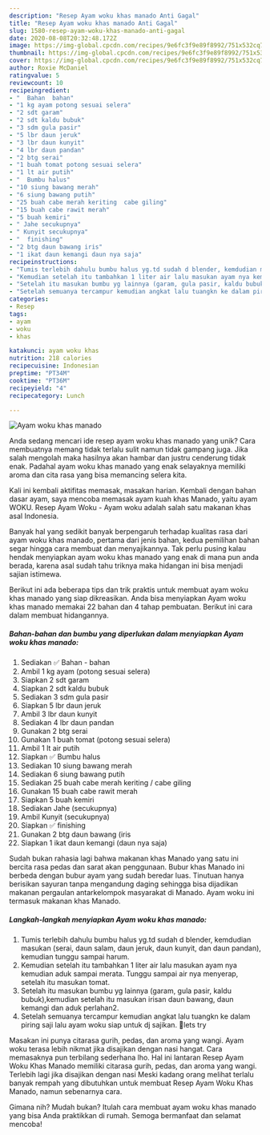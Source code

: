 ```yaml
---
description: "Resep Ayam woku khas manado Anti Gagal"
title: "Resep Ayam woku khas manado Anti Gagal"
slug: 1580-resep-ayam-woku-khas-manado-anti-gagal
date: 2020-08-08T20:32:48.172Z
image: https://img-global.cpcdn.com/recipes/9e6fc3f9e89f8992/751x532cq70/ayam-woku-khas-manado-foto-resep-utama.jpg
thumbnail: https://img-global.cpcdn.com/recipes/9e6fc3f9e89f8992/751x532cq70/ayam-woku-khas-manado-foto-resep-utama.jpg
cover: https://img-global.cpcdn.com/recipes/9e6fc3f9e89f8992/751x532cq70/ayam-woku-khas-manado-foto-resep-utama.jpg
author: Roxie McDaniel
ratingvalue: 5
reviewcount: 10
recipeingredient:
- "  Bahan  bahan"
- "1 kg ayam potong sesuai selera"
- "2 sdt garam"
- "2 sdt kaldu bubuk"
- "3 sdm gula pasir"
- "5 lbr daun jeruk"
- "3 lbr daun kunyit"
- "4 lbr daun pandan"
- "2 btg serai"
- "1 buah tomat potong sesuai selera"
- "1 lt air putih"
- "  Bumbu halus"
- "10 siung bawang merah"
- "6 siung bawang putih"
- "25 buah cabe merah keriting  cabe giling"
- "15 buah cabe rawit merah"
- "5 buah kemiri"
- " Jahe secukupnya"
- " Kunyit secukupnya"
- "  finishing"
- "2 btg daun bawang iris"
- "1 ikat daun kemangi daun nya saja"
recipeinstructions:
- "Tumis terlebih dahulu bumbu halus yg.td sudah d blender, kemdudian masukan (serai, daun salam, daun jeruk, daun kunyit, dan daun pandan), kemudian tunggu sampai harum."
- "Kemudian setelah itu tambahkan 1 liter air lalu masukan ayam nya kemudian aduk sampai merata. Tunggu sampai air nya menyerap, setelah itu masukan tomat."
- "Setelah itu masukan bumbu yg lainnya (garam, gula pasir, kaldu bubuk),kemudian setelah itu masukan irisan daun bawang, daun kemangi dan aduk perlahan2."
- "Setelah semuanya tercampur kemudian angkat lalu tuangkn ke dalam piring saji lalu ayam woku siap untuk dj sajikan. 🙂lets try"
categories:
- Resep
tags:
- ayam
- woku
- khas

katakunci: ayam woku khas 
nutrition: 218 calories
recipecuisine: Indonesian
preptime: "PT34M"
cooktime: "PT36M"
recipeyield: "4"
recipecategory: Lunch

---
```



![Ayam woku khas manado](https://img-global.cpcdn.com/recipes/9e6fc3f9e89f8992/751x532cq70/ayam-woku-khas-manado-foto-resep-utama.jpg)

Anda sedang mencari ide resep ayam woku khas manado yang unik? Cara membuatnya memang tidak terlalu sulit namun tidak gampang juga. Jika salah mengolah maka hasilnya akan hambar dan justru cenderung tidak enak. Padahal ayam woku khas manado yang enak selayaknya memiliki aroma dan cita rasa yang bisa memancing selera kita.

Kali ini kembali aktifitas memasak, masakan harian. Kembali dengan bahan dasar ayam, saya mencoba memasak ayam kuah khas Manado, yaitu ayam WOKU. Resep Ayam Woku - Ayam woku adalah salah satu makanan khas asal Indonesia.

Banyak hal yang sedikit banyak berpengaruh terhadap kualitas rasa dari ayam woku khas manado, pertama dari jenis bahan, kedua pemilihan bahan segar hingga cara membuat dan menyajikannya. Tak perlu pusing kalau hendak menyiapkan ayam woku khas manado yang enak di mana pun anda berada, karena asal sudah tahu triknya maka hidangan ini bisa menjadi sajian istimewa.


Berikut ini ada beberapa tips dan trik praktis untuk membuat ayam woku khas manado yang siap dikreasikan. Anda bisa menyiapkan Ayam woku khas manado memakai 22 bahan dan 4 tahap pembuatan. Berikut ini cara dalam membuat hidangannya.

<!--inarticleads1-->

##### Bahan-bahan dan bumbu yang diperlukan dalam menyiapkan Ayam woku khas manado:

1. Sediakan  ✅ Bahan - bahan
1. Ambil 1 kg ayam (potong sesuai selera)
1. Siapkan 2 sdt garam
1. Siapkan 2 sdt kaldu bubuk
1. Sediakan 3 sdm gula pasir
1. Siapkan 5 lbr daun jeruk
1. Ambil 3 lbr daun kunyit
1. Sediakan 4 lbr daun pandan
1. Gunakan 2 btg serai
1. Gunakan 1 buah tomat (potong sesuai selera)
1. Ambil 1 lt air putih
1. Siapkan  ✅ Bumbu halus
1. Sediakan 10 siung bawang merah
1. Sediakan 6 siung bawang putih
1. Sediakan 25 buah cabe merah keriting / cabe giling
1. Gunakan 15 buah cabe rawit merah
1. Siapkan 5 buah kemiri
1. Sediakan  Jahe (secukupnya)
1. Ambil  Kunyit (secukupnya)
1. Siapkan  ✅ finishing
1. Gunakan 2 btg daun bawang (iris
1. Siapkan 1 ikat daun kemangi (daun nya saja)


Sudah bukan rahasia lagi bahwa makanan khas Manado yang satu ini bercita rasa pedas dan sarat akan penggunaan. Bubur khas Manado ini berbeda dengan bubur ayam yang sudah beredar luas. Tinutuan hanya berisikan sayuran tanpa mengandung daging sehingga bisa dijadikan makanan pergaulan antarkelompok masyarakat di Manado. Ayam woku ini termasuk makanan khas Manado. 

<!--inarticleads2-->

##### Langkah-langkah menyiapkan Ayam woku khas manado:

1. Tumis terlebih dahulu bumbu halus yg.td sudah d blender, kemdudian masukan (serai, daun salam, daun jeruk, daun kunyit, dan daun pandan), kemudian tunggu sampai harum.
1. Kemudian setelah itu tambahkan 1 liter air lalu masukan ayam nya kemudian aduk sampai merata. Tunggu sampai air nya menyerap, setelah itu masukan tomat.
1. Setelah itu masukan bumbu yg lainnya (garam, gula pasir, kaldu bubuk),kemudian setelah itu masukan irisan daun bawang, daun kemangi dan aduk perlahan2.
1. Setelah semuanya tercampur kemudian angkat lalu tuangkn ke dalam piring saji lalu ayam woku siap untuk dj sajikan. 🙂lets try


Masakan ini punya citarasa gurih, pedas, dan aroma yang wangi. Ayam woku terasa lebih nikmat jika disajikan dengan nasi hangat. Cara memasaknya pun terbilang sederhana lho. Hal ini lantaran Resep Ayam Woku Khas Manado memiliki citarasa gurih, pedas, dan aroma yang wangi. Terlebih lagi jika disajikan dengan nasi Meski kadang orang melihat terlalu banyak rempah yang dibutuhkan untuk membuat Resep Ayam Woku Khas Manado, namun sebenarnya cara. 

Gimana nih? Mudah bukan? Itulah cara membuat ayam woku khas manado yang bisa Anda praktikkan di rumah. Semoga bermanfaat dan selamat mencoba!
